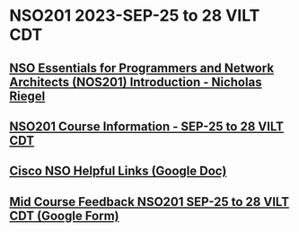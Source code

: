 # NSO201 2023-SEP-25 to 28 VILT CDT
## [NSO Essentials for Programmers and Network Architects (NOS201) Introduction - Nicholas Riegel](https://docs.google.com/presentation/d/1PBBu-1x00fgEq_4kzUmipPx-v7Efm9cia0gQdb6JuGI/edit?usp=sharing)

## [NSO201 Course Information - SEP-25 to 28 VILT CDT](https://docs.google.com/spreadsheets/d/1U9cglvh_3t0yGhb5RuJvfFgdcC_NnBdKe3CM7x3hPAk/edit?usp=sharing)

## [Cisco NSO Helpful Links (Google Doc)](https://docs.google.com/document/d/1dTGRx88uR-L1Ivlynb-9a4cDjnyS_0-wYkltnnT7f0I/edit?usp=sharing)

## [Mid Course Feedback NSO201 SEP-25 to 28 VILT CDT (Google Form)](https://forms.gle/2oo4Uaft3TncmMGt8)

<!-- Comment -->

